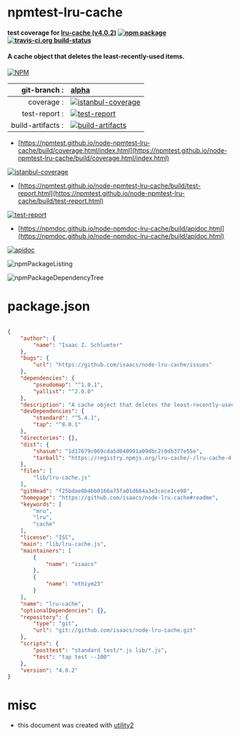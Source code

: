 # npmtest-lru-cache

#### test coverage for  [lru-cache (v4.0.2)](https://github.com/isaacs/node-lru-cache#readme)  [![npm package](https://img.shields.io/npm/v/npmtest-lru-cache.svg?style=flat-square)](https://www.npmjs.org/package/npmtest-lru-cache) [![travis-ci.org build-status](https://api.travis-ci.org/npmtest/node-npmtest-lru-cache.svg)](https://travis-ci.org/npmtest/node-npmtest-lru-cache)

#### A cache object that deletes the least-recently-used items.

[![NPM](https://nodei.co/npm/lru-cache.png?downloads=true&downloadRank=true&stars=true)](https://www.npmjs.com/package/lru-cache)

| git-branch : | [alpha](https://github.com/npmtest/node-npmtest-lru-cache/tree/alpha)|
|--:|:--|
| coverage : | [![istanbul-coverage](https://npmtest.github.io/node-npmtest-lru-cache/build/coverage.badge.svg)](https://npmtest.github.io/node-npmtest-lru-cache/build/coverage.html/index.html)|
| test-report : | [![test-report](https://npmtest.github.io/node-npmtest-lru-cache/build/test-report.badge.svg)](https://npmtest.github.io/node-npmtest-lru-cache/build/test-report.html)|
| build-artifacts : | [![build-artifacts](https://npmtest.github.io/node-npmtest-lru-cache/glyphicons_144_folder_open.png)](https://github.com/npmtest/node-npmtest-lru-cache/tree/gh-pages/build)|

- [https://npmtest.github.io/node-npmtest-lru-cache/build/coverage.html/index.html](https://npmtest.github.io/node-npmtest-lru-cache/build/coverage.html/index.html)

[![istanbul-coverage](https://npmtest.github.io/node-npmtest-lru-cache/build/screenCapture.buildCi.browser.%252Ftmp%252Fbuild%252Fcoverage.lib.html.png)](https://npmtest.github.io/node-npmtest-lru-cache/build/coverage.html/index.html)

- [https://npmtest.github.io/node-npmtest-lru-cache/build/test-report.html](https://npmtest.github.io/node-npmtest-lru-cache/build/test-report.html)

[![test-report](https://npmtest.github.io/node-npmtest-lru-cache/build/screenCapture.buildCi.browser.%252Ftmp%252Fbuild%252Ftest-report.html.png)](https://npmtest.github.io/node-npmtest-lru-cache/build/test-report.html)

- [https://npmdoc.github.io/node-npmdoc-lru-cache/build/apidoc.html](https://npmdoc.github.io/node-npmdoc-lru-cache/build/apidoc.html)

[![apidoc](https://npmdoc.github.io/node-npmdoc-lru-cache/build/screenCapture.buildCi.browser.%252Ftmp%252Fbuild%252Fapidoc.html.png)](https://npmdoc.github.io/node-npmdoc-lru-cache/build/apidoc.html)

![npmPackageListing](https://npmtest.github.io/node-npmtest-lru-cache/build/screenCapture.npmPackageListing.svg)

![npmPackageDependencyTree](https://npmtest.github.io/node-npmtest-lru-cache/build/screenCapture.npmPackageDependencyTree.svg)



# package.json

```json

{
    "author": {
        "name": "Isaac Z. Schlueter"
    },
    "bugs": {
        "url": "https://github.com/isaacs/node-lru-cache/issues"
    },
    "dependencies": {
        "pseudomap": "^1.0.1",
        "yallist": "^2.0.0"
    },
    "description": "A cache object that deletes the least-recently-used items.",
    "devDependencies": {
        "standard": "^5.4.1",
        "tap": "^8.0.1"
    },
    "directories": {},
    "dist": {
        "shasum": "1d17679c069cda5d040991a09dbc2c0db377e55e",
        "tarball": "https://registry.npmjs.org/lru-cache/-/lru-cache-4.0.2.tgz"
    },
    "files": [
        "lib/lru-cache.js"
    ],
    "gitHead": "f25bdae0b4bb0166a75fa01d664a3e3cece1ce98",
    "homepage": "https://github.com/isaacs/node-lru-cache#readme",
    "keywords": [
        "mru",
        "lru",
        "cache"
    ],
    "license": "ISC",
    "main": "lib/lru-cache.js",
    "maintainers": [
        {
            "name": "isaacs"
        },
        {
            "name": "othiym23"
        }
    ],
    "name": "lru-cache",
    "optionalDependencies": {},
    "repository": {
        "type": "git",
        "url": "git://github.com/isaacs/node-lru-cache.git"
    },
    "scripts": {
        "posttest": "standard test/*.js lib/*.js",
        "test": "tap test --100"
    },
    "version": "4.0.2"
}
```



# misc
- this document was created with [utility2](https://github.com/kaizhu256/node-utility2)
